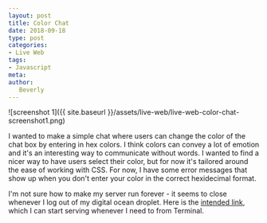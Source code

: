 ```yaml
---
layout: post
title: Color Chat
date: 2018-09-18
type: post
categories:
- Live Web
tags:
- Javascript
meta:
author:
   Beverly
---
```


![screenshot 1]({{ site.baseurl }}/assets/live-web/live-web-color-chat-screenshot1.png)

I wanted to make a simple chat where users can change the color of the chat box by entering in hex colors. I think colors can convey a lot of emotion and it's an interesting way to communicate without words. I wanted to find a nicer way to have users select their color, but for now it's tailored around the ease of working with CSS. For now, I have some error messages that show up when you don't enter your color in the correct hexidecimal format.

I'm not sure how to make my server run forever - it seems to close whenever I log out of my digital ocean droplet. Here is the [intended link](http://159.65.181.189:8080/index.html), which I can start serving whenever I need to from Terminal.




<!--more-->
